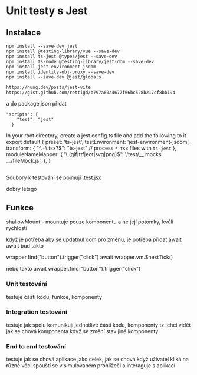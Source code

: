 
<!-- https://github.com/adam-p/markdown-here/wiki/Markdown-Cheatsheet -->
# Unit testy s Jest
## Instalace
```
npm install --save-dev jest
npm install @testing-library/vue --save-dev
npm install ts-jest @types/jest --save-dev
npm install ts-node @testing-library/jest-dom --save-dev
npm install jest-environment-jsdom
npm install identity-obj-proxy --save-dev
npm install --save-dev @jest/globals

https://hung.dev/posts/jest-vite
https://gist.github.com/rettigd/b797a60a4677f66bc528b217df8bb194

```
a do package.json přidat
```
"scripts": {
	"test": "jest"
  }
```

In your root directory, create a jest.config.ts file and add the following to it
export default {
    preset: 'ts-jest',
    testEnvironment: 'jest-environment-jsdom',
    transform: {
        "^.+\\.tsx?$": "ts-jest"
    // process `*.tsx` files with `ts-jest`
    },
    moduleNameMapper: {
        '\\.(gif|ttf|eot|svg|png)$': '<rootDir>/test/__ mocks __/fileMock.js',
    },
}

##
Soubory k testování se pojmují .test.jsx


dobry letsgo

## Funkce
shallowMount - mountuje pouze komponentu a ne její potomky, kvůli rychlosti

když je potřeba aby se updatnul dom pro změnu, je potřeba přidat await
await bud takto

wrapper.find("button").trigger("click")
await wrapper.vm.$nextTick()

nebo takto
await wrapper.find("button").trigger("click")

### Unit testování
testuje části kódu, funkce, komponenty

### Integration testování
testuje jak spolu komunikují jednotlivé části kódu, komponenty
tz. chci vidět jak se chová komponenta když se změní stav jiné komponenty

### End to end testování
testuje jak se chová aplikace jako celek, jak se chová když uživatel kliká na různé věci
spouští se v simulovaném prohlížeči a interaguje s aplikací
